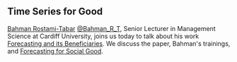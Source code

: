 ## Time Series for Good

[Bahman Rostami-Tabar](https://www.bahmanrt.com/) [@Bahman_R_T](https://twitter.com/Bahman_R_T), Senior Lecturer in Management Science at Cardiff University, joins us today to talk about his work [Forecasting and its Beneficiaries](https://arxiv.org/abs/2107.14512).  We discuss the paper, Bahman's trainings, and [Forecasting for Social Good](https://www.f4sg.org/).

